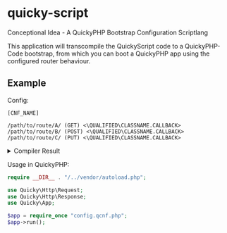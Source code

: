 # quicky-script
Conceptional Idea - A QuickyPHP Bootstrap Configuration Scriptlang  

This application will transcompile the QuickyScript code to a QuickyPHP-Code bootstrap, from which you can boot a QuickyPHP app using the configured router behaviour.

## Example

Config:
```
[CNF_NAME]

/path/to/route/A/ (GET) <\QUALIFIED\CLASSNAME.CALLBACK>
/path/to/route/B/ (POST) <\QUALIFIED\CLASSNAME.CALLBACK>
/path/to/route/C/ (PUT) <\QUALIFIED\CLASSNAME.CALLBACK>
```
<details>
  <summary>Compiler Result</summary>
  
  ```php
<?php

use Quicky\Http\Request;
use Quicky\Http\Response;
use Quicky\App;

$app = App::create();
App::session()->start();

// AUTO GENERATED BOOTSTRAP: CNF_NAME

// rule dump:
// {'path': <QuickyScript.parser.Path object at 0x00000187E57DAA40>, 'method': <QuickyScript.parser.Method object at 0x00000187E5AC92D0>, 'callback': <QuickyScript.parser.Callback object at 0x00000187E5AC9270>}
App::route("GET", "/path/to/route/A/", function (Request $request, Response $response) {
    // invoke callback
    $ufrv = call_user_func(array("\QUALIFIED\CLASSNAME", "CALLBACK"), [$request, $response]);
    if (!$ufrv instanceof Response) {
        return $response;
    }
    return $ufrv;
});


// rule dump:
// {'path': <QuickyScript.parser.Path object at 0x00000187E5AC91B0>, 'method': <QuickyScript.parser.Method object at 0x00000187E5AC9150>, 'callback': <QuickyScript.parser.Callback object at 0x00000187E5AC90F0>}
App::route("POST", "/path/to/route/B/", function (Request $request, Response $response) {
    // invoke callback
    $ufrv = call_user_func(array("\QUALIFIED\CLASSNAME", "CALLBACK"), [$request, $response]);
    if (!$ufrv instanceof Response) {
        return $response;
    }
    return $ufrv;
});


// rule dump:
// {'path': <QuickyScript.parser.Path object at 0x00000187E5AC9030>, 'method': <QuickyScript.parser.Method object at 0x00000187E5AC8FD0>, 'callback': <QuickyScript.parser.Callback object at 0x00000187E5AC8F70>}
App::route("PUT", "/path/to/route/C/", function (Request $request, Response $response) {
    // invoke callback
    $ufrv = call_user_func(array("\QUALIFIED\CLASSNAME", "CALLBACK"), [$request, $response]);
    if (!$ufrv instanceof Response) {
        return $response;
    }
    return $ufrv;
});


return $app;
?>

```
</details>

Usage in QuickyPHP:
```php
require __DIR__ . "/../vendor/autoload.php";

use Quicky\Http\Request;
use Quicky\Http\Response;
use Quicky\App;

$app = require_once "config.qcnf.php";
$app->run();
```
